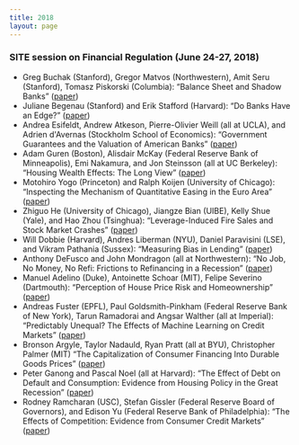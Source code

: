 ```yaml
---
title: 2018
layout: page
---
```


### SITE session on Financial Regulation (June 24-27, 2018)

* Greg Buchak (Stanford), Gregor Matvos (Northwestern), Amit Seru (Stanford), Tomasz Piskorski (Columbia): “Balance Sheet and Shadow Banks” ([paper](https://www.google.com/url?sa=t&rct=j&q=&esrc=s&source=web&cd=&ved=2ahUKEwi0ioDYuJbzAhWoDjQIHRpCD1kQFnoECAIQAQ&url=https%3A%2F%2Fwww.clevelandfed.org%2F~%2Fmedia%2Fcontent%2Fevents%2F2018%2Ffinancial%2520stability%2Fbuchak%2520matvos%2520piskorski%2520and%2520seru%2520shadow%2520banks.pdf%3Fla%3Den&usg=AOvVaw1NuFZeEnvnyzN5M4EgjpG5))
*	Juliane Begenau (Stanford) and Erik Stafford (Harvard): “Do Banks Have an Edge?” ([paper](https://www.google.com/url?sa=t&rct=j&q=&esrc=s&source=web&cd=&ved=2ahUKEwinn_vwuJbzAhUvJzQIHWApCZUQFnoECAMQAQ&url=https%3A%2F%2Fwww.aeaweb.org%2Fconference%2F2019%2Fpreliminary%2Fpaper%2FHFBRQhzQ&usg=AOvVaw0COOlsKzYfnMkuqOZSozL0))
*	Andrea Esifeldt, Andrew Atkeson, Pierre-Olivier Weill (all at UCLA), and Adrien d'Avernas (Stockholm School of Economics): “Government Guarantees and the Valuation of American Banks” ([paper](https://www.nber.org/system/files/working_papers/w24706/w24706.pdf))
*	Adam Guren (Boston), Alisdair McKay (Federal Reserve Bank of Minneapolis), Emi Nakamura, and Jon Steinsson (all at UC Berkeley): “Housing Wealth Effects: The Long View” ([paper](https://exhibits.stanford.edu/site-archive/catalog/wx401gq6799))
* Motohiro Yogo (Princeton) and Ralph Koijen (University of Chicago): “Inspecting the Mechanism of Quantitative Easing in the Euro Area” ([paper](https://www.nber.org/system/files/working_papers/w26152/w26152.pdf))
*	Zhiguo He (University of Chicago), Jiangze Bian (UIBE), Kelly Shue (Yale), and Hao Zhou (Tsinghua): “Leverage-Induced Fire Sales and Stock Market Crashes” ([paper](https://www.nber.org/system/files/working_papers/w25040/w25040.pdf))
*	Will Dobbie (Harvard), Andres Liberman (NYU), Daniel Paravisini (LSE), and Vikram Pathania (Sussex): “Measuring Bias in Lending” ([paper](https://www.nber.org/system/files/working_papers/w24953/w24953.pdf))
*	Anthony DeFusco and John Mondragon (all at Northwestern): “No Job, No Money, No Refi: Frictions to Refinancing in a Recession” ([paper](https://poseidon01.ssrn.com/delivery.php?ID=665084071084093104087086095079090074057022040093022044117124118105125091093083068074107049044100122125039011077002120089116029026027063013080115093090066126096111076042065010075127086071027070110121068117026085000086114014105015093100075126023125000000&EXT=pdf&INDEX=TRUE))
* Manuel Adelino (Duke), Antoinette Schoar (MIT), Felipe Severino (Dartmouth): “Perception of House Price Risk and Homeownership” ([paper](https://exhibits.stanford.edu/site-archive/catalog/qn996fq2260))
* Andreas Fuster (EPFL), Paul Goldsmith-Pinkham (Federal Reserve Bank of New York), Tarun Ramadorai and Angsar Walther (all at Imperial): “Predictably Unequal? The Effects of Machine Learning on Credit Markets” ([paper](https://papers.ssrn.com/sol3/Delivery.cfm/SSRN_ID3873309_code267374.pdf?abstractid=3072038&mirid=1&type=2))
*	Bronson Argyle, Taylor Nadauld, Ryan Pratt (all at BYU), Christopher Palmer (MIT) “The Capitalization of Consumer Financing Into Durable Goods Prices” ([paper](https://www.nber.org/system/files/working_papers/w24699/w24699.pdf))
*	Peter Ganong and Pascal Noel (all at Harvard): “The Effect of Debt on Default and Consumption: Evidence from Housing Policy in the Great Recession” ([paper](https://scholar.harvard.edu/files/ganong/files/ganong_noel_housing.pdf))
*	Rodney Ramcharan (USC), Stefan Gissler (Federal Reserve Board of Governors), and Edison Yu (Federal Reserve Bank of Philadelphia): “The Effects of Competition: Evidence from Consumer Credit Markets” ([paper](https://doi.org/10.1093/rfs/hhaa035))